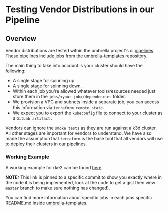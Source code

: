 # Testing Vendor Distributions in our Pipeline

## Overview

Vendor distributions are tested within the umbrella project's ci [pipelines][0]. These pipelines include jobs from the [umbrella-templates][1] repository.

The main thing to take into account is your cluster should have the following:

* A single stage for spinning up.
* A single stage for spinning down.
* Within each job you're allowed whatever tools/resources needed just store them in the `jobs/<your-job>/dependencies` folder.
* We provision a VPC and subnets inside a separate job, you can access this information via `terraform remote_state.`
* We expect you to export the `kubeconfig` file to connect to your cluster as a `GitLab artifact.`

Vendors can ignore the `smoke tests` as they are run against a k3d cluster. All other stages are important for vendors to understand. We have also made the assumption that `terraform` is the base tool that all vendors will use to deploy their clusters in our pipelines.

### Working Example

A working example for rke2 can be found [here][2].

**NOTE:** This link is pinned to a specific commit to show you exactly where in the code it is being implemented, look at the code to get a gist then view `master` branch to make sure nothing has changed).

You can find more information about specific jobs in each jobs specific README.md inside [umbrella-templates][1].

[0]: https://repo1.dso.mil/big-bang/bigbang/-/pipelines
[1]: https://repo1.dso.mil/big-bang/pipeline-templates/umbrella-templates
[2]: https://repo1.dso.mil/big-bang/bigbang/-/blob/a1b7926ce05127a57661fe5ff72c6d7a23db0470/.gitlab-ci.yml#L148
